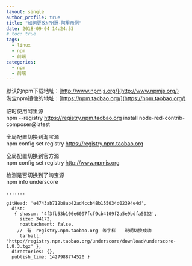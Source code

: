 ```yaml
---
layout: single
author_profile: true
title: "如何更改NPM源-阿里示例"
date: 2018-09-04 14:24:53
# toc: true
tags:
  - linux
  - npm
  - 前端
categories:
  - npm
  - 前端
---
```


默认的npm下载地址：[http://www.npmjs.org/](http://www.npmjs.org/)   
淘宝npm镜像的地址：[https://npm.taobao.org/](https://npm.taobao.org/)

临时使用阿里源  
    npm --registry https://registry.npm.taobao.org install node-red-contrib-composer@latest

全局配置切换到淘宝源  
    npm config set registry https://registry.npm.taobao.org

全局配置切换到官方源  
    npm config set registry http://www.npmjs.org

检测是否切换到了淘宝源  
    npm info underscore

```
.......

gitHead: 'e4743ab712b8ab42ad4ccb48b155034d02394e4d',
  dist: 
   { shasum: '4f3fb53b106e6097fcf9cb4109f2a5e9bdfa5022',
     size: 34172,
     noattachment: false,
    //　有　registry.npm.taobao.org　等字样　　说明切换成功
     tarball: 'http://registry.npm.taobao.org/underscore/download/underscore-1.8.3.tgz' },
  directories: {},
  publish_time: 1427988774520 }
```